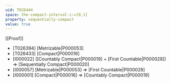 ```yaml
---
uid: T026444
space: the-compact-interval-i:=[0,1]
property: sequentially-compact
value: true
---
```

[[Proof]]

* [T026394] [Metrizable|P000053]
* [T026433] [Compact|P000016]
* [I000022] ([Countably Compact|P000019] + [First Countable|P000028]) => [Sequentially Compact|P000020]
* [I000057] [Metrizable|P000053] => [First Countable|P000028]
* [I000001] [Compact|P000016] => [Countably Compact|P000019]

